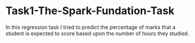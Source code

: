 # Task1-The-Spark-Fundation-Task
In this regression task I tried to predict the percentage of marks that a student is expected to score based upon the number of hours they studied.
